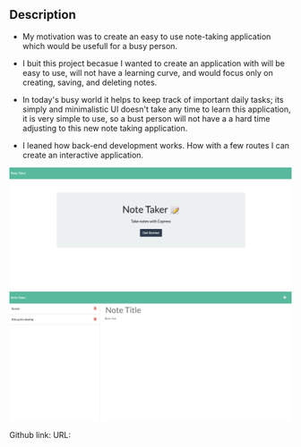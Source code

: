 # <note-taking-applicatione>

## Description

- My motivation was to create an easy to use note-taking application which would be usefull for a busy person. 

- I buit this project becasue I wanted to create an application with will be easy to use, will not have a learning curve, and would focus only on creating, saving, and deleting notes. 
- In today's busy world it helps to keep track of important daily tasks; its simply and minimalistic UI doesn't take any time to learn this application, it is very simple to use, so a bust person will not have a a hard time adjusting to this new note taking application. 
- I leaned how back-end development works. How with a few routes I can create an interactive application. 


![screenshot of the note-taking-application landing page](./public/images/screenshot-1.png)
![screenshot of the note-taking-application notes page](./public/images/screenshot-2.png)

Github link: 
URL: 